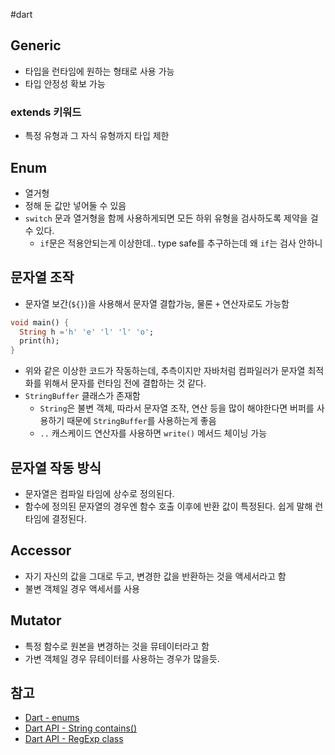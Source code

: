 #dart 

## Generic
- 타입을 런타임에 원하는 형태로 사용 가능
- 타입 안정성 확보 가능

### extends 키워드
- 특정 유형과 그 자식 유형까지 타입 제한

## Enum
- 열거형
- 정해 둔 값만 넣어둘 수 있음
- `switch` 문과 열거형을 함께 사용하게되면 모든 하위 유형을 검사하도록 제약을 걸 수 있다.
	- `if`문은 적용안되는게 이상한데.. type safe를 추구하는데 왜 `if`는 검사 안하니

## 문자열 조작
- 문자열 보간(`${}`)을 사용해서 문자열 결합가능, 물론 `+` 연산자로도 가능함

```dart
void main() {
  String h ='h' 'e' 'l' 'l' 'o';
  print(h);
}
```
- 위와 같은 이상한 코드가 작동하는데, 추측이지만 자바처럼 컴파일러가 문자열 최적화를 위해서 문자를 런타임 전에 결합하는 것 같다.
- `StringBuffer` 클래스가 존재함
	- `String`은 불변 객체, 따라서 문자열 조작, 연산 등을 많이 해야한다면 버퍼를 사용하기 때문에 `StringBuffer`를 사용하는게 좋음
	- `..` 캐스케이드 연산자를 사용하면 `write()` 메서드 체이닝 가능

## 문자열 작동 방식
- 문자열은 컴파일 타임에 상수로 정의된다.
- 함수에 정의된 문자열의 경우엔 함수 호출 이후에 반환 값이 특정된다. 쉽게 말해 런타임에 결정된다.
## Accessor
- 자기 자신의 값을 그대로 두고, 변경한 값을 반환하는 것을 액세서라고 함
- 불변 객체일 경우 액세서를 사용

## Mutator
- 특정 함수로 원본을 변경하는 것을 뮤테이터라고 함
- 가변 객체일 경우 뮤테이터를 사용하는 경우가 많을듯.

## 참고
- [Dart - enums](https://dart.dev/language/enums)
- [Dart API - String contains()](https://api.flutter.dev/flutter/dart-core/String/contains.html)
- [Dart API - RegExp class](https://api.flutter.dev/flutter/dart-core/RegExp-class.html)